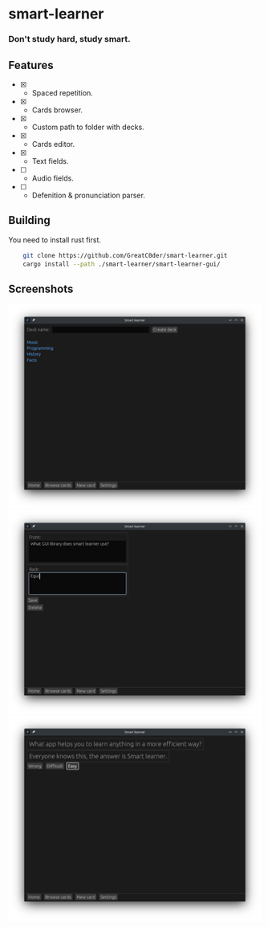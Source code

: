 # smart-learner
### Don't study hard, study smart.

## Features
- [x] - Spaced repetition.
- [x] - Cards browser.
- [x] - Custom path to folder with decks.
- [x] - Cards editor.
- [x] - Text fields.
- [ ] - Audio fields.
- [ ] - Defenition & pronunciation parser.

## Building
You need to install rust first.
```sh
    git clone https://github.com/GreatC0der/smart-learner.git
    cargo install --path ./smart-learner/smart-learner-gui/
```

## Screenshots
![image](/screenshots/main_menu.png)
![image](/screenshots/editor.png)
![image](/screenshots/review.png)
